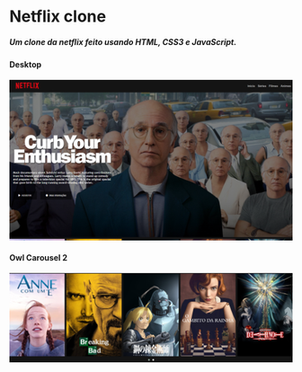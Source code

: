 # Netflix clone

##### Um clone da netflix feito usando HTML, CSS3 e JavaScript.

#### Desktop

![Screenshot Desktop](/img/screenshot/desktop.png)

#### Owl Carousel 2

![Carousel Screenshot](/img/screenshot/carrosel.png)





